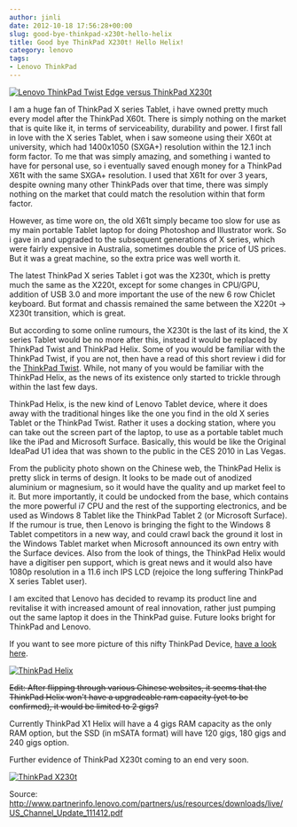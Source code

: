 ```yaml
---
author: jinli
date: 2012-10-18 17:56:28+00:00
slug: good-bye-thinkpad-x230t-hello-helix
title: Good bye ThinkPad X230t! Hello Helix!
category: lenovo
tags:
- Lenovo ThinkPad
---
```

[![Lenovo ThinkPad Twist Edge versus ThinkPad X230t](http://farm9.staticflickr.com/8328/8090549118_dcce372c2c_z.jpg)](http://www.flickr.com/photos/60081959@N04/8090549118/)

I am a huge fan of ThinkPad X series Tablet, i have owned pretty much every model after the ThinkPad X60t. There is simply nothing on the market that is quite like it, in terms of serviceability, durability and power. I first fall in love with the X series Tablet, when i saw someone using their X60t at university, which had 1400x1050 (SXGA+) resolution within the 12.1 inch form factor. To me that was simply amazing, and something i wanted to have for personal use, so i eventually saved enough money for a ThinkPad X61t with the same SXGA+ resolution. I used that X61t for over 3 years, despite owning many other ThinkPads over that time, there was simply nothing on the market that could match the resolution within that form factor.

<!-- more -->

However, as time wore on, the old X61t simply became too slow for use as my main portable Tablet laptop for doing Photoshop and Illustrator work. So i gave in and upgraded to the subsequent generations of X series, which were fairly expensive in Australia, sometimes double the price of US prices. But it was a great machine, so the extra price was well worth it.

The latest ThinkPad X series Tablet i got was the X230t, which is pretty much the same as the X220t, except for some changes in CPU/GPU, addition of USB 3.0 and more important the use of the new 6 row Chiclet keyboard. But format and chassis remained the same between the X220t -> X230t transition, which is great.

But according to some online rumours, the X230t is the last of its kind, the X series Tablet would be no more after this, instead it would be replaced by ThinkPad Twist and ThinkPad Helix. Some of you would be familiar with the ThinkPad Twist, if you are not, then have a read of this short review i did for the [ThinkPad Twist](/blog/2012/10/17/lenovo-thinkpad-edge-twist-review/). While, not many of you would be familiar with the ThinkPad Helix, as the news of its existence only started to trickle through within the last few days.

ThinkPad Helix, is the new kind of Lenovo Tablet device, where it does away with the traditional hinges like the one you find in the old X series Tablet or the ThinkPad Twist. Rather it uses a docking station, where you can take out the screen part of the laptop, to use as a portable tablet much like the iPad and Microsoft Surface. Basically, this would be like the Original IdeaPad U1 idea that was shown to the public in the CES 2010 in Las Vegas.

From the publicity photo shown on the Chinese web, the ThinkPad Helix is pretty slick in terms of design. It looks to be made out of anodized aluminium or magnesium, so it would have the quality and up market feel to it. But more importantly, it could be undocked from the base, which contains the more powerful i7 CPU and the rest of the supporting electronics, and be used as Windows 8 Tablet like the ThinkPad Tablet 2 (or Microsoft Surface). If the rumour is true, then Lenovo is bringing the fight to the Windows 8 Tablet competitors in a new way, and could crawl back the ground it lost in the Windows Tablet market when Microsoft announced its own entry with the Surface devices. Also from the look of things, the ThinkPad Helix would have a digitiser pen support, which is great news and it would also have 1080p resolution in a 11.6 inch IPS LCD (rejoice the long suffering ThinkPad X series Tablet user).

I am excited that Lenovo has decided to revamp its product line and revitalise it with increased amount of real innovation, rather just pumping out the same laptop it does in the ThinkPad guise. Future looks bright for ThinkPad and Lenovo.

If you want to see more picture of this nifty ThinkPad Device, [have a look here](http://pad.it168.com/tu/1407517_1.shtml).

[![ThinkPad Helix](http://farm9.staticflickr.com/8326/8099562870_8c7c93b647_o.jpg)](http://www.flickr.com/photos/60081959@N04/8099562870/)

<del>Edit: After flipping through various Chinese websites, it seems that the ThinkPad Helix won't have a upgradeable ram capacity (yet to be confirmed), it would be limited to 2 gigs?</del>

Currently ThinkPad X1 Helix will have a 4 gigs RAM capacity as the only RAM option, but the SSD (in mSATA format) will have 120 gigs, 180 gigs and 240 gigs option.

Further evidence of ThinkPad X230t coming to an end very soon.

[![ThinkPad X230t](http://farm9.staticflickr.com/8060/8205514308_397d5f5c6d_z.jpg)](http://www.flickr.com/photos/lead_org/8205514308/)

Source: http://www.partnerinfo.lenovo.com/partners/us/resources/downloads/live/US_Channel_Update_111412.pdf
